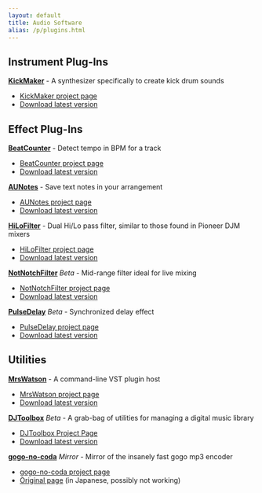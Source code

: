 ```yaml
---
layout: default
title: Audio Software
alias: /p/plugins.html
---
```


Instrument Plug-Ins
-------------------

**[KickMaker][1]** - A synthesizer specifically to create kick drum sounds

* [KickMaker project page][1]
* [Download latest version][2]


Effect Plug-Ins
---------------

**[BeatCounter][3]** - Detect tempo in BPM for a track

* [BeatCounter project page][3]
* [Download latest version][4]


**[AUNotes][5]** - Save text notes in your arrangement

* [AUNotes project page][5]
* [Download latest version][6]

**[HiLoFilter][7]** - Dual Hi/Lo pass filter, similar to those found in Pioneer DJM mixers

* [HiLoFilter project page][7]
* [Download latest version][8]

**[NotNotchFilter][17]** *Beta* - Mid-range filter ideal for live mixing
* [NotNotchFilter project page][17]
* [Download latest version][18]

**[PulseDelay][9]** *Beta* - Synchronized delay effect

* [PulseDelay project page][9]
* [Download latest version][10]


Utilities
---------

**[MrsWatson][11]** - A command-line VST plugin host

* [MrsWatson project page][11]
* [Download latest version][12]

**[DJToolbox][15]** *Beta* - A grab-bag of utilities for managing a digital music library

* [DJToolbox Project Page][15]
* [Download latest version][16]

**[gogo-no-coda][13]** *Mirror* - Mirror of the insanely fast gogo mp3 encoder

* [gogo-no-coda project page][13]
* [Original page][14] (in Japanese, possibly not working)


[1]: /KickMaker.html
[2]: http://static.teragonaudio.com/KickMaker.zip
[3]: /BeatCounter.html
[4]: http://static.teragonaudio.com/BeatCounter.zip
[5]: /AUNotes.html
[6]: http://static.teragonaudio.com/AUNotes.zip
[7]: /HiLoFilter.html
[8]: http://static.teragonaudio.com/HiLoFilter.zip
[9]: /PulseDelay.html
[10]: http://static.teragonaudio.com/PulseDelay.zip
[11]: /MrsWatson.html
[12]: http://static.teragonaudio.com/MrsWatson.zip
[13]: https://github.com/teragonaudio/gogo-no-coda
[14]: http://homepage2.nifty.com/kei-i/
[15]: /DJToolbox.html
[16]: http://static.teragonaudio.com/DJToolbox.zip
[17]: /NotNotchFilter.html
[18]: http://static.teragonaudio.com/NotNotchFilter.zip
